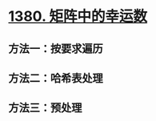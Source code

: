 # [1380. 矩阵中的幸运数](https://leetcode-cn.com/problems/lucky-numbers-in-a-matrix/)

## 方法一：按要求遍历

## 方法二：哈希表处理

## 方法三：预处理


